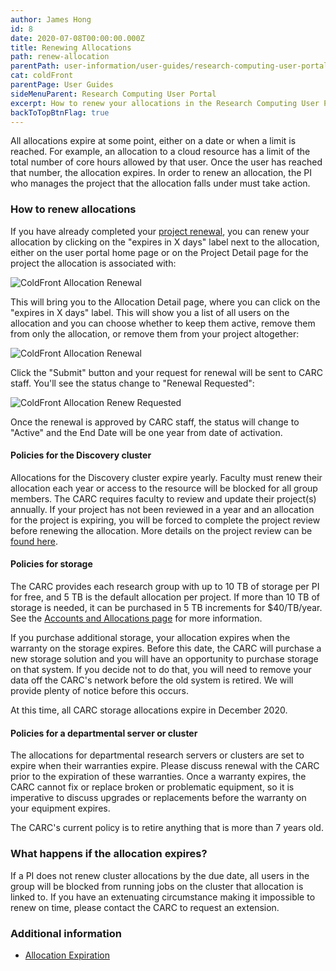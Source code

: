 ```yaml
---
author: James Hong
id: 8
date: 2020-07-08T00:00:00.000Z
title: Renewing Allocations
path: renew-allocation
parentPath: user-information/user-guides/research-computing-user-portal
cat: coldFront
parentPage: User Guides
sideMenuParent: Research Computing User Portal
excerpt: How to renew your allocations in the Research Computing User Portal.
backToTopBtnFlag: true
---
```


All allocations expire at some point, either on a date or when a limit is reached. For example, an allocation to a cloud resource has a limit of the total number of core hours allowed by that user. Once the user has reached that number, the allocation expires. In order to renew an allocation, the PI who manages the project that the allocation falls under must take action.

### How to renew allocations

If you have already completed your [project renewal](yearly-project-renewal), you can renew your allocation by clicking on the "expires in X days" label next to the allocation, either on the user portal home page or on the Project Detail page for the project the allocation is associated with:

![ColdFront Allocation Renewal](/images/coldfront_allocation_expires.png)

This will bring you to the Allocation Detail page, where you can click on the "expires in X days" label.  This will show you a list of all users on the allocation and you can choose whether to keep them active, remove them from only the allocation, or remove them from your project altogether:

![ColdFront Allocation Renewal](/images/coldfront_allocation_renew.png)

Click the "Submit" button and your request for renewal will be sent to CARC staff.  You'll see the status change to "Renewal Requested":

![ColdFront Allocation Renew Requested](/images/coldfront_allocation_renewrequested.png)

Once the renewal is approved by CARC staff, the status will change to "Active" and the End Date will be one year from date of activation.

#### Policies for the Discovery cluster

Allocations for the Discovery cluster expire yearly.  Faculty must renew their allocation each year or access to the resource will be blocked for all group members. The CARC requires faculty to review and update their project(s) annually. If your project has not been reviewed in a year and an allocation for the project is expiring, you will be forced to complete the project review before renewing the allocation.  More details on the project review can be [found here](yearly-project-renewal).

#### Policies for storage

The CARC provides each research group with up to 10 TB of storage per PI for free, and 5 TB is the default allocation per project. If more than 10 TB of storage is needed, it can be purchased in 5 TB increments for $40/TB/year. See the [Accounts and Allocations page](/user-information/accounts) for more information.

If you purchase additional storage, your allocation expires when the warranty on the storage expires. Before this date, the CARC will purchase a new storage solution and you will have an opportunity to purchase storage on that system. If you decide not to do that, you will need to remove your data off the CARC's network before the old system is retired.  We will provide plenty of notice before this occurs.

At this time, all CARC storage allocations expire in December 2020.

#### Policies for a departmental server or cluster

The allocations for departmental research servers or clusters are set to expire when their warranties expire.  Please discuss renewal with the CARC prior to the expiration of these warranties. Once a warranty expires, the CARC cannot fix or replace broken or problematic equipment, so it is imperative to discuss upgrades or replacements before the warranty on your equipment expires.

The CARC's current policy is to retire anything that is more than 7 years old.

### What happens if the allocation expires?

If a PI does not renew cluster allocations by the due date, all users in the group will be blocked from running jobs on the cluster that allocation is linked to. If you have an extenuating circumstance making it impossible to renew on time, please contact the CARC to request an extension.

### Additional information

* [Allocation Expiration](allocation-expiration)
